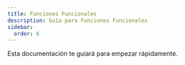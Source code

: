 ```yaml
---
title: Funciones Funcionales
description: Guía para Funciones Funcionales
sidebar:
  order: 6
---
```

Esta documentación te guiará para empezar rápidamente.
